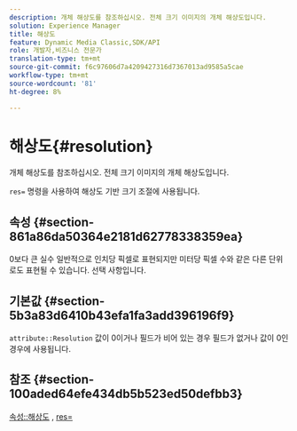```yaml
---
description: 개체 해상도를 참조하십시오. 전체 크기 이미지의 개체 해상도입니다.
solution: Experience Manager
title: 해상도
feature: Dynamic Media Classic,SDK/API
role: 개발자,비즈니스 전문가
translation-type: tm+mt
source-git-commit: f6c97606d7a4209427316d7367013ad9585a5cae
workflow-type: tm+mt
source-wordcount: '81'
ht-degree: 8%

---
```



# 해상도{#resolution}

개체 해상도를 참조하십시오. 전체 크기 이미지의 개체 해상도입니다.

`res=` 명령을 사용하여 해상도 기반 크기 조절에 사용됩니다.

## 속성 {#section-861a86da50364e2181d62778338359ea}

0보다 큰 실수 일반적으로 인치당 픽셀로 표현되지만 미터당 픽셀 수와 같은 다른 단위로도 표현될 수 있습니다. 선택 사항입니다.

## 기본값 {#section-5b3a83d6410b43efa1fa3add396196f9}

`attribute::Resolution` 값이 0이거나 필드가 비어 있는 경우 필드가 없거나 값이 0인 경우에 사용됩니다.

## 참조 {#section-100aded64efe434db5b523ed50defbb3}

[속성::해상도](../../../../../../is-api/image-catalog/image-serving-api-ref/c-image-catalog-reference/c-attributes-reference/r-resolution.md#reference-2c066a2cc9b04b4ea0c8ae9476e853b4) ,  [res=](../../../../../../is-api/http-ref/image-serving-api-ref/c-http-protocol-reference/c-command-reference/r-res.md#reference-3d6fe416801148dea0f786f2b5169e55)
